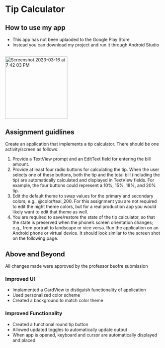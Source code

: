 # Tip Calculator
## How to use my app
- This app has not been uplaoded to the Google Play Store
- Instead you can download my project and run it through Android Studio
## 

<img width="200" alt="Screenshot 2023-03-16 at 7 42 03 PM" src="https://user-images.githubusercontent.com/75393933/225776256-3e4197ee-ff5d-4b27-916f-63fbeab4d5fe.png">

##
## Assignment guidlines
Create an application that implements a tip calculator. There should be one activity/screen as follows:
1. Provide a TextView prompt and an EditText field for entering the bill amount.
2. Provide at least four radio buttons for calculating the tip. When the user selects one of these buttons, both the tip and the total bill (including the tip) are automatically calculated and displayed in TextView fields. For example, the four buttons could represent a 10%, 15%, 18%, and 20% tip.
3. Edit the default theme to swap values for the primary and secondary colors; e.g.,
<item name="colorPrimary">@color/teal_200</item>. For this assignment you are not required to edit the night theme colors, but for a real production app you would likely want to edit that theme as well.
4. You are required to save/restore the state of the tip calculator, so that the state is preserved when the phone’s screen orientation changes; e.g., from portrait to landscape or vice versa.
Run the application on an Android phone or virtual device. It should look similar to the screen shot on the following page.

## Above and Beyond
All changes made were approved by the professor beofre submission
### Improved UI
- Implamented a CardView to distiguish functionality of application
- Used personalized color scheme 
- Created a background to match color theme

### Improved Functionality
- Created a functional round tip button
- Allowed updated toggles to automatically update output
- When app is opened, keyboard and cursor are automatically displayed and placed
